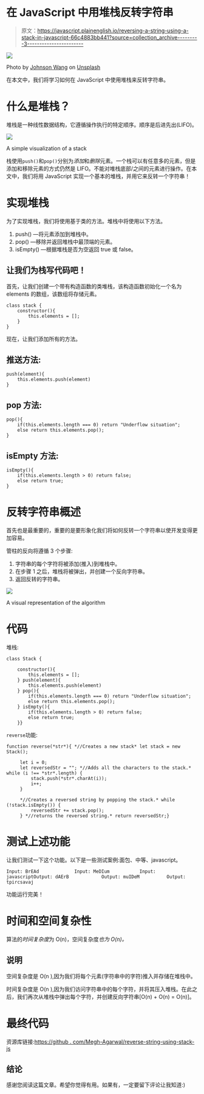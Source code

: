 # 在 JavaScript 中用堆栈反转字符串

> 原文：<https://javascript.plainenglish.io/reversing-a-string-using-a-stack-in-javascript-66c4883bb441?source=collection_archive---------3----------------------->

![](img/c0b42ebc60d8f01a3f1529fac5125efa.png)

Photo by [Johnson Wang](https://unsplash.com/@jdubs?utm_source=unsplash&utm_medium=referral&utm_content=creditCopyText) on [Unsplash](https://unsplash.com/s/photos/stack?utm_source=unsplash&utm_medium=referral&utm_content=creditCopyText)

在本文中，我们将学习如何在 JavaScript 中使用堆栈来反转字符串。

# 什么是堆栈？

堆栈是一种线性数据结构，它遵循操作执行的特定顺序。顺序是后进先出(LIFO)。

![](img/0b19de41a95621297a1540388f082c66.png)

A simple visualization of a stack

栈使用`push()`和`pop()`分别为*添加*和*删除*元素。一个栈可以有任意多的元素，但是添加和移除元素的方式仍然是 LIFO。不能对堆栈底部/之间的元素进行操作。在本文中，我们将用 JavaScript 实现一个基本的堆栈，并用它来反转一个字符串！

# 实现堆栈

为了实现堆栈，我们将使用基于类的方法。堆栈中将使用以下方法。

1.  push() —将元素添加到堆栈中。
2.  pop() —移除并返回堆栈中最顶端的元素。
3.  isEmpty() —根据堆栈是否为空返回 true 或 false。

## 让我们为栈写代码吧！

首先，让我们创建一个带有构造函数的类堆栈，该构造函数初始化一个名为 elements 的数组，该数组将存储元素。

```
class stack { 
    constructor(){  
        this.elements = []; 
    }
}
```

现在，让我们添加所有的方法。

## 推送方法:

```
push(element){ 
    this.elements.push(element) 
}
```

## pop 方法:

```
pop(){ 
    if(this.elements.length === 0) return "Underflow situation"; 
    else return this.elements.pop();
}
```

## isEmpty 方法:

```
isEmpty(){ 
    if(this.elements.length > 0) return false;
    else return true;
}
```

# 反转字符串概述

首先也是最重要的，重要的是要形象化我们将如何反转一个字符串以使开发变得更加容易。

管柱的反向将遵循 3 个步骤:

1.  字符串的每个字符将被添加(推入)到堆栈中。
2.  在步骤 1 之后，堆栈将被弹出，并创建一个反向字符串。
3.  返回反转的字符串。

![](img/0504422d1bd432a25811869c76123093.png)

A visual representation of the algorithm

# 代码

堆栈:

```
class Stack {

    constructor(){  
        this.elements = []; 
    } push(element){ 
        this.elements.push(element) 
    } pop(){ 
        if(this.elements.length === 0) return "Underflow situation"; 
        else return this.elements.pop();
    } isEmpty(){ 
        if(this.elements.length > 0) return false;
        else return true;
    }}
```

`reverse`功能:

```
function reverse(*str*){ *//Creates a new stack* let stack = new Stack();

     let i = 0;
     let reversedStr = ""; *//Adds all the characters to the stack.* while (i !== *str*.length) {
         stack.push(*str*.charAt(i));
         i++;
     }

     *//Creates a reversed string by popping the stack.* while (!stack.isEmpty()) {
         reversedStr += stack.pop();
     } *//returns the reversed string.* return reversedStr;}
```

# 测试上述功能

让我们测试一下这个功能。以下是一些测试案例:面包、中等、javascript。

```
Input: BrEAd             Input: MeDIum           Input: javascriptOutput: dAErB            Output: muIDeM          Output: tpircsavaj
```

功能运行完美！

# 时间和空间复杂性

算法的*时间复杂度*为 O(n)，空间复杂度*也为 O(n)。*

## 说明

空间复杂度是 O(n ),因为我们将每个元素(字符串中的字符)推入并存储在堆栈中。

时间复杂度是 O(n ),因为我们访问字符串中的每个字符，并将其压入堆栈。在此之后，我们再次从堆栈中弹出每个字符，并创建反向字符串[O(n) + O(n) = O(n)]。

# 最终代码

资源库链接:[https://github . com/Megh-Agarwal/reverse-string-using-stack-js](https://github.com/Megh-Agarwal/reverse-string-using-stack-js)

## 结论

感谢您阅读这篇文章。希望你觉得有用。如果有，一定要留下评论让我知道:)